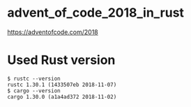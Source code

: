 # advent_of_code_2018_in_rust

https://adventofcode.com/2018

# Used Rust version
```
$ rustc --version
rustc 1.30.1 (1433507eb 2018-11-07)
$ cargo --version
cargo 1.30.0 (a1a4ad372 2018-11-02)
```
